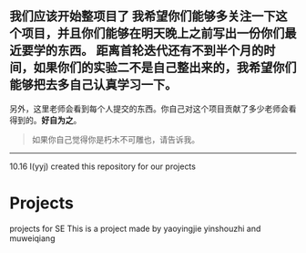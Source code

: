 我们应该开始整项目了
我希望你们能够多关注一下这个项目，并且你们能够在明天晚上之前写出一份你们最近要学的东西。
距离首轮迭代还有不到半个月的时间，如果你们的实验二不是自己整出来的，我希望你们能够把去多自己认真学习一下。
---
另外，这里老师会看到每个人提交的东西。你自己对这个项目贡献了多少老师会看得到的。**好自为之**。

>如果你自己觉得你是朽木不可雕也，请告诉我。

---
10.16 I(yyj) created this repository for our projects

Projects
========

projects for SE
This is a project made by yaoyingjie yinshouzhi and muweiqiang
